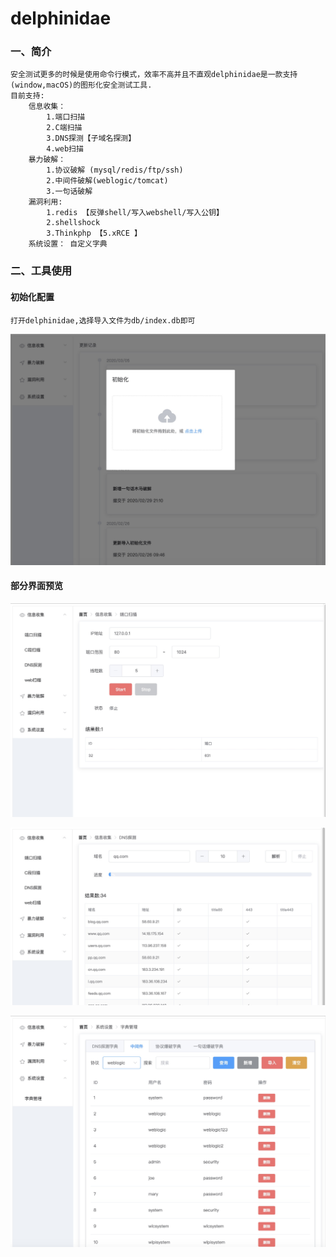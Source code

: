 # delphinidae
### 一、简介
```
安全测试更多的时候是使用命令行模式，效率不高并且不直观delphinidae是一款支持(window,macOS)的图形化安全测试工具.
目前支持:
	信息收集：
		1.端口扫描
		2.C端扫描
		3.DNS探测【子域名探测】
		4.web扫描
	暴力破解：
		1.协议破解 (mysql/redis/ftp/ssh)
		2.中间件破解(weblogic/tomcat)
		3.一句话破解
	漏洞利用:
		1.redis 【反弹shell/写入webshell/写入公钥】
		2.shellshock
		3.Thinkphp 【5.xRCE 】
	系统设置： 自定义字典
```

### 二、工具使用
#### 初始化配置
```
打开delphinidae,选择导入文件为db/index.db即可
```
![init](https://raw.githubusercontent.com/yu2lulu/delphinidae/master/images/init.jpg)

#### 部分界面预览
![](https://raw.githubusercontent.com/yu2lulu/delphinidae/master/images/portscan.jpg)


![](https://raw.githubusercontent.com/yu2lulu/delphinidae/master/images/dnsCrack.jpg)


![](https://raw.githubusercontent.com/yu2lulu/delphinidae/master/images/setting.jpg)
